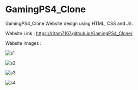 # GamingPS4_Clone
GamingPS4_Clone Website design using HTML, CSS and JS.

Website Link : https://ritam7167.github.io/GamingPS4_Clone/

Website Images :

![s1](https://github.com/Ritam7167/GamingPS4_Clone/assets/65413330/93d82377-4e72-4107-9080-02ac12747f25)

![s2](https://github.com/Ritam7167/GamingPS4_Clone/assets/65413330/fda74c22-3c87-418f-a096-ce644d5c6b70)

![s3](https://github.com/Ritam7167/GamingPS4_Clone/assets/65413330/789974ac-f6f8-41d7-b266-b8ae676cc362)

![s4](https://github.com/Ritam7167/GamingPS4_Clone/assets/65413330/3724822d-9177-4343-a271-41d1b843555b)
